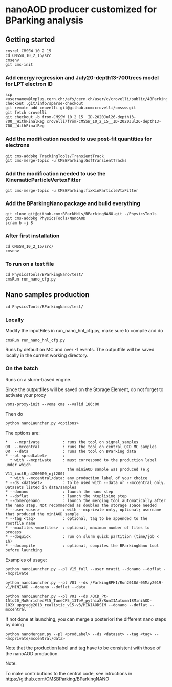# nanoAOD producer customized for BParking analysis 

## Getting started

```shell
cmsrel CMSSW_10_2_15
cd CMSSW_10_2_15/src
cmsenv
git cms-init
```

### Add energy regression and July20-depth13-700trees model for LPT electron ID

```shell
scp <username>@lxplus.cern.ch:/afs/cern.ch/user/c/crovelli/public/4BParking/sparse-checkout .git/info/sparse-checkout
git remote add crovelli git@github.com:crovelli/cmssw.git
git fetch crovelli
git checkout -b from-CMSSW_10_2_15__ID-2020Jul26-depth13-700__WithFinalReg crovelli/from-CMSSW_10_2_15__ID-2020Jul26-depth13-700__WithFinalReg
```

### Add the modification needed to use post-fit quantities for electrons  

```shell
git cms-addpkg TrackingTools/TransientTrack
git cms-merge-topic -u CMSBParking:GsfTransientTracks
```

### Add the modification needed to use the KinematicParticleVertexFitter  

```shell
git cms-merge-topic -u CMSBParking:fixKinParticleVtxFitter
```

### Add the BParkingNano package and build everything

```shell
git clone git@github.com:BParkHNLs/BParkingNANO.git ./PhysicsTools
git cms-addpkg PhysicsTools/NanoAOD
scram b -j 8
```

### After first installation

```shell
cd CMSSW_10_2_15/src/
cmsenv 
```


### To run on a test file

```shell
cd PhysicsTools/BParkingNano/test/
cmsRun run_nano_cfg.py
```

## Nano samples production

```shell
cd PhysicsTools/BParkingNano/test/
```

### Locally
Modify the inputFiles in run_nano_hnl_cfg.py, make sure to compile and do

```
cmsRun run_nano_hnl_cfg.py 
```

Runs by default on MC and over -1 events. The outputfile will be saved locally in the current working directory.

### On the batch
Runs on a slurm-based engine. 

Since the outputfiles will be saved on the Storage Element, do not forget to activate your proxy

```
voms-proxy-init --voms cms --valid 186:00
```

Then do

```
python nanoLauncher.py <options>
```
The options are:
```
*   --mcprivate          : runs the tool on signal samples
OR  --mccentral          : runs the tool on central QCD MC samples
OR  --data               : runs the tool on BParking data
* --pl <prodLabel>       : 
  * with --mcprivate     : must correspond to the production label under which 
                           the miniAOD sample was produced (e.g V11_inclB_n4200000_njt200) 
  * with --mccentral/data: any production label of your choice
* --ds <dataset>         : to be used with --data or --mccentral only. Datasets listed in data/samples 
* --donano               : launch the nano step
* --doflat               : launch the ntuplising step
* --domergenano          : launch the merging tool automatically after the nano step. Not recommended as doubles the storage space needed
* --user <user>          : with --mcprivate only, optional; username that produced the miniAOD sample
* --tag <tag>            : optional, tag to be appended to the rootfile name 
* --maxfiles <maxfiles>  : optional, maximum number of files to process
* --doquick              : run on slurm quick partition (time/job < 1h)
* --docompile            : optional, compiles the BParkingNano tool before launching
```

Examples of usage:
```
python nanoLauncher.py --pl V15_full --user mratti --donano --doflat --mcprivate
```
```
python nanoLauncher.py --pl V01 --ds /ParkingBPH1/Run2018A-05May2019-v1/MINIAOD --donano --doflat --data
```
```
python nanoLauncher.py --pl V01 --ds /QCD_Pt-15to20_MuEnrichedPt5_TuneCP5_13TeV_pythia8/RunIIAutumn18MiniAOD-102X_upgrade2018_realistic_v15-v3/MINIAODSIM --donano --doflat --mccentral```
```

If not done at launching, you can merge a posteriori the different nano steps by doing

```
python nanoMerger.py --pl <prodLabel> --ds <dataset> --tag <tag> --<mcprivate/mccentral/data>
```

Note that the production label and tag have to be consistent with those of the nanoAOD production.



Note:

To make contributions to the central code, see intructions in https://github.com/CMSBParking/BParkingNANO

